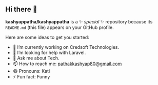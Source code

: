 ## Hi there 👋


**kashyappatha/kashyappatha** is a ✨ _special_ ✨ repository because its `README.md` (this file) appears on your GitHub profile.

Here are some ideas to get you started:

- 🔭 I’m currently working on Credsoft Technologies.
- 🤔 I’m looking for help with Laravel.
- 💬 Ask me about Tech.
- 📫 How to reach me: pathakkashyap80@gmail.com  
- 😄 Pronouns: Kati
- ⚡ Fun fact: Funny
